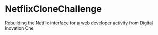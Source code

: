 # NetflixCloneChallenge
Rebuilding the Netflix interface for a web developer activity from Digital Inovation One
